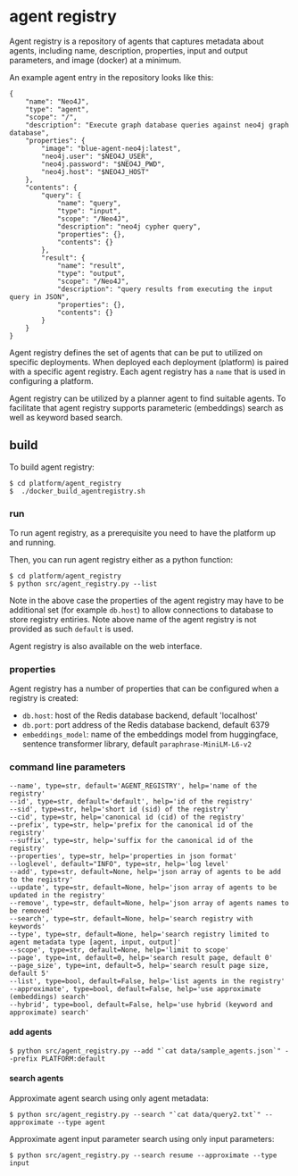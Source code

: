 # agent registry

Agent registry is a repository of agents that captures metadata about agents, including name, description, properties, input and output parameters, and image (docker) at a minimum. 

An example agent entry in the repository looks like this:
```
{
    "name": "Neo4J",
    "type": "agent",
    "scope": "/",
    "description": "Execute graph database queries against neo4j graph database",
    "properties": {
        "image": "blue-agent-neo4j:latest",
        "neo4j.user": "$NEO4J_USER",
        "neo4j.password": "$NEO4J_PWD",
        "neo4j.host": "$NEO4J_HOST"
    },
    "contents": {
        "query": {
            "name": "query",
            "type": "input",
            "scope": "/Neo4J",
            "description": "neo4j cypher query",
            "properties": {},
            "contents": {}
        },
        "result": {
            "name": "result",
            "type": "output",
            "scope": "/Neo4J",
            "description": "query results from executing the input query in JSON",
            "properties": {},
            "contents": {}
        }
    }
}
```

Agent registry defines the set of agents that can be put to utilized on specific deployments. When deployed each deployment (platform) is paired with a specific agent registry. Each agent registry has a `name` that is used in configuring a platform. 

Agent registry can be utilized by a planner agent to find suitable agents. To facilitate that agent registry supports parameteric (embeddings) search as well as keyword based search. 

## build

To build agent registry:
```
$ cd platform/agent_registry
$  ./docker_build_agentregistry.sh 
```

### run

To run agent registry, as a prerequisite you need to have the platform up and running.

Then, you can run agent registry either as a python function:
```
$ cd platform/agent_registry
$ python src/agent_registry.py --list
```

Note in the above case the properties of the agent registry may have to be additional set (for example `db.host`) to allow connections to database to store registry entiries. Note above name of the agent registry is not provided as such `default` is used.

Agent registry is also available on the web interface. 


### properties

Agent registry has a number of properties that can be configured when a registry is created:

* `db.host`: host of the Redis database backend, default 'localhost'
* `db.port`: port address of the Redis database backend, default 6379
* `embeddings_model`: name of the embeddings model from huggingface, sentence transformer library, default `paraphrase-MiniLM-L6-v2`

### command line parameters

```
--name', type=str, default='AGENT_REGISTRY', help='name of the registry'
--id', type=str, default='default', help='id of the registry'
--sid', type=str, help='short id (sid) of the registry'
--cid', type=str, help='canonical id (cid) of the registry'
--prefix', type=str, help='prefix for the canonical id of the registry'
--suffix', type=str, help='suffix for the canonical id of the registry'
--properties', type=str, help='properties in json format'
--loglevel', default="INFO", type=str, help='log level'
--add', type=str, default=None, help='json array of agents to be add to the registry'
--update', type=str, default=None, help='json array of agents to be updated in the registry'
--remove', type=str, default=None, help='json array of agents names to be removed'
--search', type=str, default=None, help='search registry with keywords'
--type', type=str, default=None, help='search registry limited to agent metadata type [agent, input, output]'
--scope', type=str, default=None, help='limit to scope'
--page', type=int, default=0, help='search result page, default 0'
--page_size', type=int, default=5, help='search result page size, default 5'
--list', type=bool, default=False, help='list agents in the registry'
--approximate', type=bool, default=False, help='use approximate (embeddings) search'
--hybrid', type=bool, default=False, help='use hybrid (keyword and approximate) search'
```
    
#### add agents

```
$ python src/agent_registry.py --add "`cat data/sample_agents.json`" --prefix PLATFORM:default
```

#### search agents

Approximate agent search using only agent metadata:
```
$ python src/agent_registry.py --search "`cat data/query2.txt`" --approximate --type agent
```

Approximate agent input parameter search using only input parameters:
```
$ python src/agent_registry.py --search resume --approximate --type input
```
